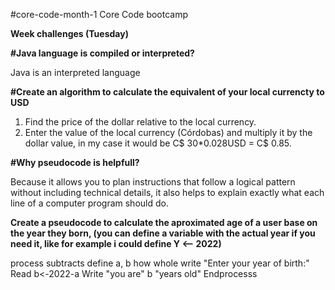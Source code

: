 #core-code-month-1
Core Code bootcamp

**Week challenges (Tuesday)**

**#Java language is compiled or interpreted?**

Java is an interpreted language

**#Create an algorithm to calculate the equivalent of your local currencty to USD**

1. Find the price of the dollar relative to the local currency.
2. Enter the value of the local currency (Córdobas) and multiply it by the dollar value, in my case it would be C$ 30*0.028USD = C$ 0.85.

**#Why pseudocode is helpfull?**

Because it allows you to plan instructions that follow a logical pattern without including technical details, it also helps to explain exactly what each line of a computer program should do.

**Create a pseudocode to calculate the aproximated age of a user base on the year they born, (you can define a variable with the actual year if you need it, like for example i could define Y <-- 2022)**

process subtracts
 define a, b how whole
 write "Enter your year of birth:"
 Read
 b<-2022-a
 Write "you are" b "years old"
 Endprocesss
 
